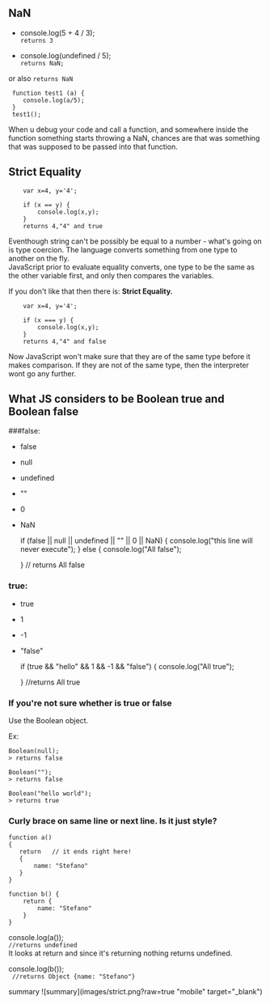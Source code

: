## NaN

- console.log(5 + 4 / 3);   
`returns 3`

- console.log(undefined / 5);    
`returns NaN;`

or  also `returns NaN`  

     function test1 (a) {
        console.log(a/5);
     }
     test1();
     
When u debug your code and call a function, and
somewhere inside the function something starts
throwing a NaN, chances are that was something that
was supposed to be passed into that function.

## Strict Equality
````
    var x=4, y='4';

    if (x == y) {
        console.log(x,y);
    }
    returns 4,"4" and true
````
Eventhough string can't be possibly be equal to a 
number - what's going on is type coercion. The language
converts something from one type to another on the
fly.    
JavaScript prior to evaluate equality converts,
one type to be the same as the other variable first,
and only then compares the variables.

If you don't like that then there is: **Strict
Equality.**

````
    var x=4, y='4';

    if (x === y) {
        console.log(x,y);
    }
    returns 4,"4" and false
````
Now JavaScript won't make sure that they are of
the same type before it makes comparison. If they
are not of the same type, then the interpreter wont
go any further.

## What JS considers to be Boolean true and Boolean false

###false:

- false
- null
- undefined
- ""
- 0
- NaN


    if (false || null || undefined || "" || 0 || NaN) {
      console.log("this line will never execute");
    } else {
      console.log("All false");
      
    }   // returns All false
 
 

### true:

- true
- 1
- -1
- "false"


    if (true && "hello" && 1 && -1 && "false") {
        console.log("All true");
        
    } //returns All true


### If you're not sure whether is true or false
Use the Boolean object.

Ex:

    Boolean(null);
    > returns false
    
    Boolean("");
    > returns false
    
    Boolean("hello world");
    > returns true
    
### Curly brace on same line or next line. Is it just style?

    function a() 
    {
       return   // it ends right here!
       {
           name: "Stefano"
       }
    }
    
    function b() {
        return {
            name: "Stefano"
        }
    }
    
 console.log(a());    
` //returns undefined `   
It looks at return and since it's returning 
nothing returns undefined.    
  
 console.log(b());       
` //returns Object {name: "Stefano"}`


summary
![summary](images/strict.png?raw=true "mobile" target="_blank")
